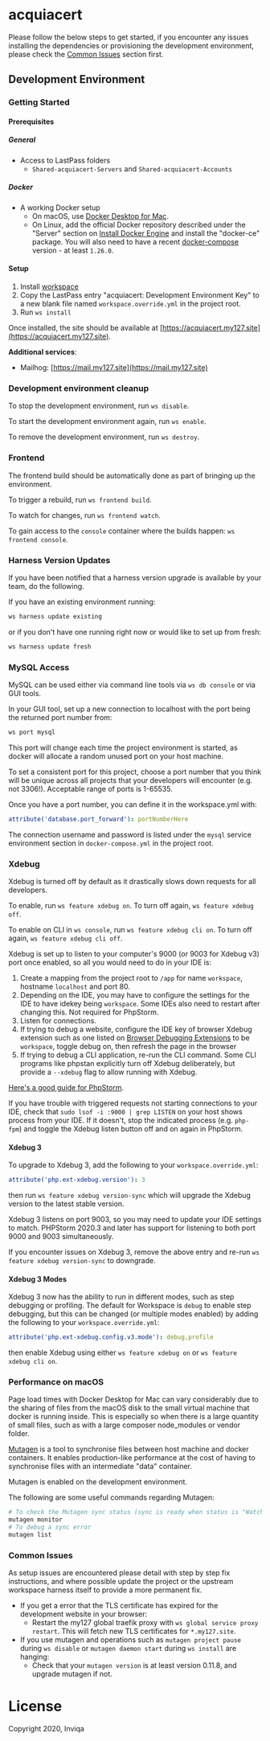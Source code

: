 # acquiacert

Please follow the below steps to get started, if you encounter any issues installing the dependencies or provisioning the development environment, please check the [Common Issues](#common-issues) section first.

## Development Environment

### Getting Started

#### Prerequisites

##### General

- Access to LastPass folders
  - `Shared-acquiacert-Servers` and `Shared-acquiacert-Accounts`

##### Docker

- A working Docker setup
  - On macOS, use [Docker Desktop for Mac](https://docs.docker.com/docker-for-mac/install/).
  - On Linux, add the official Docker repository described under the "Server" section on [Install Docker Engine](https://docs.docker.com/engine/install/) and install the "docker-ce" package.
    You will also need to have a recent [docker-compose](https://docs.docker.com/compose/install/) version - at least `1.26.0`.

#### Setup

1. Install [workspace](https://github.com/my127/workspace)
2. Copy the LastPass entry "acquiacert: Development Environment Key" to a new blank file named `workspace.override.yml` in the project root.
3. Run `ws install`

Once installed, the site should be available at [https://acquiacert.my127.site](https://acquiacert.my127.site).

**Additional services**:
- Mailhog: [https://mail.my127.site](https://mail.my127.site)
### Development environment cleanup

To stop the development environment, run `ws disable`.

To start the development environment again, run `ws enable`.

To remove the development environment, run `ws destroy`.

### Frontend

The frontend build should be automatically done as part of bringing up the environment.

To trigger a rebuild, run `ws frontend build`.

To watch for changes, run `ws frontend watch`.

To gain access to the `console` container where the builds happen: `ws frontend console`.

### Harness Version Updates

If you have been notified that a harness version upgrade is available by your team, do the following.

If you have an existing environment running:
```bash
ws harness update existing
```

or if you don't have one running right now or would like to set up from fresh:
```bash
ws harness update fresh
```


### MySQL Access

MySQL can be used either via command line tools via `ws db console` or via GUI tools.

In your GUI tool, set up a new connection to localhost with the port being the returned port number from:
```bash
ws port mysql
```

This port will change each time the project environment is started, as docker will allocate a random unused port
on your host machine.

To set a consistent port for this project, choose a port number that you think will be unique across all projects
that your developers will encounter (e.g. not 3306!). Acceptable range of ports is 1-65535.

Once you have a port number, you can define it in the workspace.yml with:
```yaml
attribute('database.port_forward'): portNumberHere
```
The connection username and password is listed under the `mysql` service environment section in `docker-compose.yml` in
the project root.

### Xdebug

Xdebug is turned off by default as it drastically slows down requests for all developers.

To enable, run `ws feature xdebug on`. To turn off again, `ws feature xdebug off`.

To enable on CLI in `ws console`, run `ws feature xdebug cli on`. To turn off again, `ws feature xdebug cli off`.

Xdebug is set up to listen to your computer's 9000 (or 9003 for Xdebug v3) port once enabled, so all you would need to do in your IDE is:
1. Create a mapping from the project root to `/app` for name `workspace`, hostname `localhost` and port 80.
2. Depending on the IDE, you may have to configure the settings for the IDE to have idekey being `workspace`.
   Some IDEs also need to restart after changing this. Not required for PhpStorm.
3. Listen for connections.
4. If trying to debug a website, configure the IDE key of browser Xdebug extension such as one listed on
   [Browser Debugging Extensions](https://www.jetbrains.com/help/phpstorm/browser-debugging-extensions.html)
   to be `workspace`, toggle debug on, then refresh the page in the browser
5. If trying to debug a CLI application, re-run the CLI command. Some CLI programs like phpstan explicitly turn
   off Xdebug deliberately, but provide a `--xdebug` flag to allow running with Xdebug.

[Here's a good guide for PhpStorm](https://www.jetbrains.com/help/phpstorm/zero-configuration-debugging.html).

If you have trouble with triggered requests not starting connections to your IDE, check that
`sudo lsof -i :9000 | grep LISTEN` on your host shows process from your IDE.
If it doesn't, stop the indicated process (e.g. `php-fpm`) and toggle the Xdebug listen button off and on again in PhpStorm.

#### Xdebug 3

To upgrade to Xdebug 3, add the following to your `workspace.override.yml`:

```yml
attribute('php.ext-xdebug.version'): 3
```

then run `ws feature xdebug version-sync` which will upgrade the Xdebug version to the latest stable version.

Xdebug 3 listens on port 9003, so you may need to update your IDE settings to match. PHPStorm 2020.3 and later has support for
listening to both port 9000 and 9003 simultaneously.

If you encounter issues on Xdebug 3, remove the above entry and re-run `ws feature xdebug version-sync` to downgrade.

#### Xdebug 3 Modes

Xdebug 3 now has the ability to run in different modes, such as step debugging or profiling. The default for Workspace is `debug` to
enable step debugging, but this can be changed (or multiple modes enabled) by adding the following to your `workspace.override.yml`:

```yml
attribute('php.ext-xdebug.config.v3.mode'): debug,profile
```

then enable Xdebug using either `ws feature xdebug on` or `ws feature xdebug cli on`.

### Performance on macOS

Page load times with Docker Desktop for Mac can vary considerably due to the sharing of files from the macOS disk to the small
virtual machine that docker is running inside.
This is especially so when there is a large quantity of small files, such as with a large composer node_modules or
vendor folder.

[Mutagen](https://mutagen.io/documentation/transports/docker) is a tool to synchronise files between host machine and
docker containers.
It enables production-like performance at the cost of having to synchronise files with an intermediate
"data" container.

Mutagen is enabled on the development environment.

The following are some useful commands regarding Mutagen:
```bash
# To check the Mutagen sync status (sync is ready when status is "Watching for changes")
mutagen monitor
# To debug a sync error
mutagen list
```

### Common Issues

As setup issues are encountered please detail with step by step fix instructions, and where possible update the project or the upstream workspace harness itself to provide a more permanent fix.

* If you get a error that the TLS certificate has expired for the development website in your browser:
  * Restart the my127 global traefik proxy with `ws global service proxy restart`.
    This will fetch new TLS certificates for `*.my127.site`.
* If you use mutagen and operations such as `mutagen project pause` during `ws disable` or `mutagen daemon start` during `ws install` are hanging:
  * Check that your `mutagen version` is at least version 0.11.8, and upgrade mutagen if not.

# License

Copyright 2020, Inviqa
